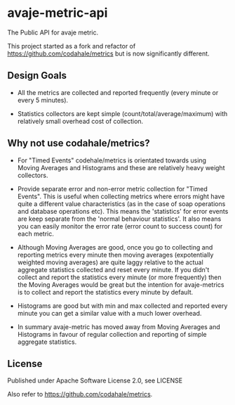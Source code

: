 avaje-metric-api
================
The Public API for avaje metric.

This project started as a fork and refactor of https://github.com/codahale/metrics but is now significantly different.

Design Goals
--------------------------
- All the metrics are collected and reported frequently (every minute or every 5 minutes). 

- Statistics collectors are kept simple (count/total/average/maximum) with relatively small overhead cost of collection.

Why not use codahale/metrics?
--------------------------
- For "Timed Events" codehale/metrics is orientated towards using Moving Averages and Histograms and
  these are relatively heavy weight collectors.

- Provide separate error and non-error metric collection for "Timed Events". This is
useful when collecting metrics where errors might have quite a different value characteristics 
(as in the case of soap operations and database operations etc). This means the 'statistics' for
error events are keep separate from the 'normal behaviour statistics'. It also means you can 
easily monitor the error rate (error count to success count) for each metric.

- Although Moving Averages are good, once you go to collecting and reporting metrics every minute then 
moving averages (expotentially weighted moving averages) are quite laggy relative to the actual aggregate 
statistics collected and reset every minute. If you didn't collect and report the statistics every minute 
(or more frequently) then the Moving Averages would be great but the intention for avaje-metrics is to collect
and report the statistics every minute by default. 

- Histograms are good but with min and max collected and reported every minute you can get a
similar value with a much lower overhead.

- In summary avaje-metric has moved away from Moving Averages and Histograms in favour of regular collection
and reporting of simple aggregate statistics.


 

License
-------

Published under Apache Software License 2.0, see LICENSE

Also refer to https://github.com/codahale/metrics.

